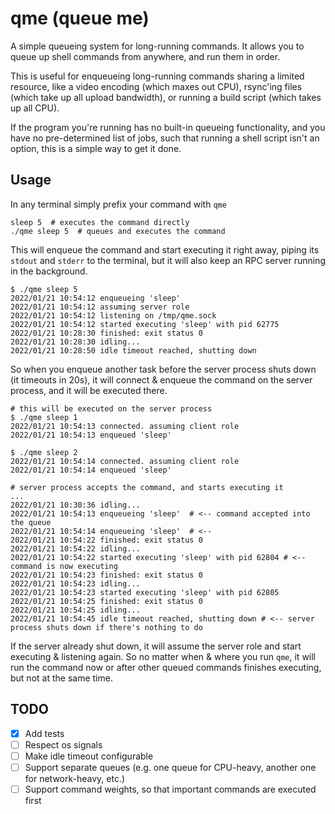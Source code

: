 # qme (queue me)

A simple queueing system for long-running commands. It allows you to queue up shell commands from anywhere, and run them
in order.

This is useful for enqueueing long-running commands sharing a limited resource, like a video encoding (which maxes out
CPU), rsync'ing files (which take up all upload bandwidth), or running a build script (which takes up all CPU).

If the program you're running has no built-in queueing functionality, and you have no pre-determined list of jobs,
such that running a shell script isn't an option, this is a simple way to get it done.

## Usage

In any terminal simply prefix your command with `qme`

```shell
sleep 5  # executes the command directly
./qme sleep 5  # queues and executes the command
```

This will enqueue the command and start executing it right away, piping its `stdout` and `stderr` to the terminal, but
it will also keep an RPC server running in the background.

```shell
$ ./qme sleep 5
2022/01/21 10:54:12 enqueueing 'sleep'
2022/01/21 10:54:12 assuming server role
2022/01/21 10:54:12 listening on /tmp/qme.sock
2022/01/21 10:54:12 started executing 'sleep' with pid 62775
2022/01/21 10:28:30 finished: exit status 0
2022/01/21 10:28:30 idling...
2022/01/21 10:28:50 idle timeout reached, shutting down
```

So when you enqueue another task before the server process shuts down (it timeouts in 20s), it will connect & enqueue
the command on the server process, and it will be executed there.

```shell
# this will be executed on the server process
$ ./qme sleep 1
2022/01/21 10:54:13 connected. assuming client role
2022/01/21 10:54:13 enqueued 'sleep'

$ ./qme sleep 2
2022/01/21 10:54:14 connected. assuming client role
2022/01/21 10:54:14 enqueued 'sleep'
```

```shell
# server process accepts the command, and starts executing it  
...
2022/01/21 10:30:36 idling...
2022/01/21 10:54:13 enqueueing 'sleep'  # <-- command accepted into the queue
2022/01/21 10:54:14 enqueueing 'sleep'  # <-- 
2022/01/21 10:54:22 finished: exit status 0
2022/01/21 10:54:22 idling...
2022/01/21 10:54:22 started executing 'sleep' with pid 62804 # <-- command is now executing
2022/01/21 10:54:23 finished: exit status 0
2022/01/21 10:54:23 idling...
2022/01/21 10:54:23 started executing 'sleep' with pid 62805
2022/01/21 10:54:25 finished: exit status 0
2022/01/21 10:54:25 idling...
2022/01/21 10:54:45 idle timeout reached, shutting down # <-- server process shuts down if there's nothing to do
```

If the server already shut down, it will assume the server role and start executing & listening again. So no matter when
& where you run `qme`, it will run the command now or after other queued commands finishes executing, but not at the
same time.

## TODO

- [x] Add tests
- [ ] Respect os signals
- [ ] Make idle timeout configurable
- [ ] Support separate queues (e.g. one queue for CPU-heavy, another one for network-heavy, etc.)
- [ ] Support command weights, so that important commands are executed first